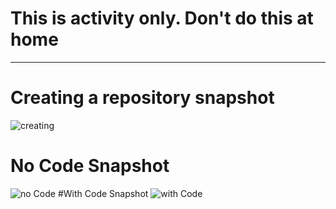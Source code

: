 # This is activity only. Don't do this at home
------------------------------------------------------------------------------------------------
# Creating a repository snapshot
![creating](https://github.com/user-attachments/assets/988ef808-349f-4433-a344-9cf92c62c877)
# No Code Snapshot
![no Code](https://github.com/user-attachments/assets/ad4bbc3f-8d6e-4ede-a2da-ab78dd4f9213)
#With Code Snapshot
![with Code](https://github.com/user-attachments/assets/7e66e978-9918-434a-aebb-2d2128bd10c0)
